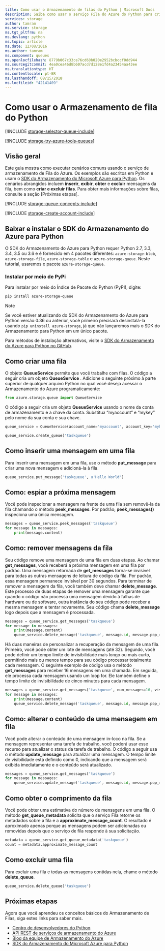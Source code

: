 ```yaml
---
title: Como usar o Armazenamento de filas do Python | Microsoft Docs
description: Saiba como usar o serviço Fila do Azure do Python para criar e excluir filas, bem como para inserir, obter e excluir mensagens.
services: storage
author: tamram
ms.service: storage
ms.tgt_pltfrm: na
ms.devlang: python
ms.topic: article
ms.date: 12/08/2016
ms.author: tamram
ms.component: queues
ms.openlocfilehash: 8779b067c33ce76cd60b020e2952bcbccf0dd944
ms.sourcegitcommit: 4ea0cea46d8b607acd7d128e1fd4a23454aa43ee
ms.translationtype: HT
ms.contentlocale: pt-BR
ms.lasthandoff: 08/15/2018
ms.locfileid: "42141409"
---
```

# <a name="how-to-use-queue-storage-from-python"></a>Como usar o Armazenamento de fila do Python
[!INCLUDE [storage-selector-queue-include](../../../includes/storage-selector-queue-include.md)]

[!INCLUDE [storage-try-azure-tools-queues](../../../includes/storage-try-azure-tools-queues.md)]

## <a name="overview"></a>Visão geral
Este guia mostra como executar cenários comuns usando o serviço de armazenamento de Fila do Azure. Os exemplos são escritos em Python e usam o [SDK do Armazenamento do Microsoft Azure para Python]. Os cenários abrangidos incluem **inserir**, **exibir**, **obter** e **excluir** mensagens da fila, bem como **criar e excluir filas**. Para obter mais informações sobre filas, consulte a seção [Próximas etapas].

[!INCLUDE [storage-queue-concepts-include](../../../includes/storage-queue-concepts-include.md)]

[!INCLUDE [storage-create-account-include](../../../includes/storage-create-account-include.md)]

## <a name="download-and-install-azure-storage-sdk-for-python"></a>Baixar e instalar o SDK do Armazenamento do Azure para Python

O SDK do Armazenamento do Azure para Python requer Python 2.7, 3.3, 3.4, 3.5 ou 3.6 e é fornecido em 4 pacotes diferentes: `azure-storage-blob`, `azure-storage-file`, `azure-storage-table` e `azure-storage-queue`. Neste tutorial, usaremos o pacote `azure-storage-queue`.
 
### <a name="install-via-pypi"></a>Instalar por meio de PyPi

Para instalar por meio do Índice de Pacote do Python (PyPI), digite:

```bash
pip install azure-storage-queue
```


> [!NOTE]
> Se você estiver atualizando do SDK do Armazenamento do Azure para Python versão 0.36 ou anterior, você primeiro precisará desinstalá-la usando `pip uninstall azure-storage`, já que não lançaremos mais o SDK do Armazenamento para Python em um único pacote.
> 
> 

Para métodos de instalação alternativos, visite o [SDK do Armazenamento do Azure para Python no GitHub](https://github.com/Azure/azure-storage-python/).

## <a name="how-to-create-a-queue"></a>Como criar uma fila
O objeto **QueueService** permite que você trabalhe com filas. O código a seguir cria um objeto **QueueService** . Adicione o seguinte próximo à parte superior de qualquer arquivo Python no qual você deseja acessar o Armazenamento do Azure programaticamente:

```python
from azure.storage.queue import QueueService
```

O código a seguir cria um objeto **QueueService** usando o nome da conta de armazenamento e a chave da conta. Substitua “myaccount” e “mykey” pelo nome da sua conta e sua chave.

```python
queue_service = QueueService(account_name='myaccount', account_key='mykey')

queue_service.create_queue('taskqueue')
```

## <a name="how-to-insert-a-message-into-a-queue"></a>Como inserir uma mensagem em uma fila
Para inserir uma mensagem em uma fila, use o método **put\_message** para criar uma nova mensagem e adicioná-la à fila.

```python
queue_service.put_message('taskqueue', u'Hello World')
```

## <a name="how-to-peek-at-the-next-message"></a>Como: espiar a próxima mensagem
Você pode inspecionar a mensagem na frente de uma fila sem removê-la da fila chamando o método **peek\_messages**. Por padrão, **peek\_messages()** inspeciona uma única mensagem.

```python
messages = queue_service.peek_messages('taskqueue')
for message in messages:
    print(message.content)
```

## <a name="how-to-dequeue-messages"></a>Como: remover mensagens da fila
Seu código remove uma mensagem de uma fila em duas etapas. Ao chamar **get\_messages**, você receberá a próxima mensagem em uma fila por padrão. Uma mensagem retornada de **get\_messages** torna-se invisível para todas as outras mensagens de leitura de código da fila. Por padrão, essa mensagem permanece invisível por 30 segundos. Para terminar de remover a mensagem da fila, você também deve chamar **delete\_message**. Este processo de duas etapas de remover uma mensagem garante que quando o código não processa uma mensagem devido à falhas de hardware ou de software, outra instância do seu código pode receber a mesma mensagem e tentar novamente. Seu código chama **delete\_message** logo depois que a mensagem é processada.

```python
messages = queue_service.get_messages('taskqueue')
for message in messages:
    print(message.content)
    queue_service.delete_message('taskqueue', message.id, message.pop_receipt)
```

Há duas maneiras de personalizar a recuperação da mensagem de uma fila.
Primeiro, você pode obter um lote de mensagens (até 32). Segundo, você pode definir um tempo limite de invisibilidade mais longo ou mais curto, permitindo mais ou menos tempo para seu código processar totalmente cada mensagem. O seguinte exemplo de código usa o método **get\_messages** para receber 16 mensagens em uma chamada. Em seguida, ele processa cada mensagem usando um loop for. Ele também define o tempo limite de invisibilidade de cinco minutos para cada mensagem.

```python
messages = queue_service.get_messages('taskqueue', num_messages=16, visibility_timeout=5*60)
for message in messages:
    print(message.content)
    queue_service.delete_message('taskqueue', message.id, message.pop_receipt)        
```

## <a name="how-to-change-the-contents-of-a-queued-message"></a>Como: alterar o conteúdo de uma mensagem em fila
Você pode alterar o conteúdo de uma mensagem in-loco na fila. Se a mensagem representar uma tarefa de trabalho, você poderá usar esse recurso para atualizar o status da tarefa de trabalho. O código a seguir usa o método **update\_message** para atualizar uma mensagem. O tempo limite de visibilidade está definido como 0, indicando que a mensagem será exibida imediatamente e o conteúdo será atualizado.

```python
messages = queue_service.get_messages('taskqueue')
for message in messages:
    queue_service.update_message('taskqueue', message.id, message.pop_receipt, 0, u'Hello World Again')
```

## <a name="how-to-get-the-queue-length"></a>Como obter o comprimento da fila
Você pode obter uma estimativa do número de mensagens em uma fila. O método **get\_queue\_metadata** solicita que o serviço Fila retorne os metadados sobre a fila e a **approximate_message_count**. O resultado é aproximado apenas porque as mensagens podem ser adicionadas ou removidas depois que o serviço de fila responde à sua solicitação.

```python
metadata = queue_service.get_queue_metadata('taskqueue')
count = metadata.approximate_message_count
```

## <a name="how-to-delete-a-queue"></a>Como excluir uma fila
Para excluir uma fila e todas as mensagens contidas nela, chame o método **delete\_queue**.

```python
queue_service.delete_queue('taskqueue')
```

## <a name="next-steps"></a>Próximas etapas
Agora que você aprendeu os conceitos básicos do Armazenamento de Filas, siga estes links para saber mais.

* [Centro de desenvolvedores do Python](https://azure.microsoft.com/develop/python/)
* [API REST de serviços de armazenamento do Azure](http://msdn.microsoft.com/library/azure/dd179355)
* [Blog da equipe de Armazenamento do Azure]
* [SDK do Armazenamento do Microsoft Azure para Python]

[Blog da equipe de Armazenamento do Azure]: http://blogs.msdn.com/b/windowsazurestorage/
[SDK do Armazenamento do Microsoft Azure para Python]: https://github.com/Azure/azure-storage-python